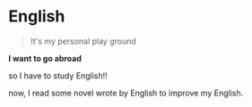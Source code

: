 # English

> It's my personal play ground

**I want to go abroad**

so I have to study English!!

now, I read some novel wrote by English to improve my English.
